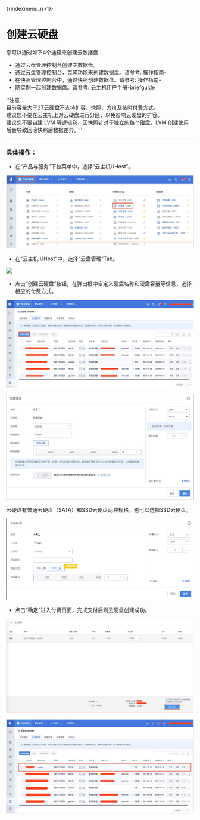 {{indexmenu_n>1}}

# 创建云硬盘

您可以通过如下4个途径来创建云数据盘：

  - 通过云盘管理控制台创建空数据盘。
  - 通过云盘管理控制台，克隆功能来创建数据盘。请参考:
    操作指南-[](images/userguide/clone)
  - 在快照管理控制台中，通过快照创建数据盘。请参考:
    操作指南-[](/storage_cdn/udisk/userguide/snapshot/fromsnapshottodisk)
  - 随实例一起创建数据盘。请参考:
    云主机用户手册-[briefguide](/compute/uhost/newuser/briefguide)

''注意：  
目前容量大于2T云硬盘不支持扩容、快照、方舟及按时付费方式。  
建议您不要在云主机上对云硬盘进行分区，以免影响云硬盘的扩容。  
建议您不要自建 LVM 等逻辑卷，因快照针对于独立的每个磁盘，LVM 创建使用后会导致回滚快照后数据差异。''

-----

### 具体操作：

* 在“产品与服务”下拉菜单中，选择“云主机UHost”。  

![](images/userguide/image1.jpg)



* 在“云主机 UHost”中，选择“云盘管理”Tab。  

![](images/userguide/image1.2.jpg)



* 点击“创建云硬盘”按钮，在弹出框中自定义硬盘名称和硬盘容量等信息，选择相应的付费方式。 

![](images/userguide/image2.jpg)  

![](images/userguide/image3.jpg)

云硬盘有普通云硬盘（SATA）和SSD云硬盘两种规格，也可以选择SSD云硬盘。

![](images/userguide/udisk_ssd_create01.png)

* 点击“确定”进入付费页面，完成支付后则云硬盘创建成功。 

![](images/userguide/image4.jpg) 

![](images/userguide/image5.jpg)


